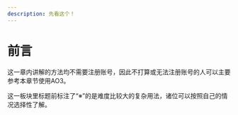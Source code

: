 ```yaml
---
description: 先看这个！
---
```


# 前言

这一章内讲解的方法均不需要注册账号，因此不打算或无法注册账号的人可以主要参考本章节使用AO3。

这一板块里标题前标注了“※”的是难度比较大的复杂用法，诸位可以按照自己的情况选择性了解。
